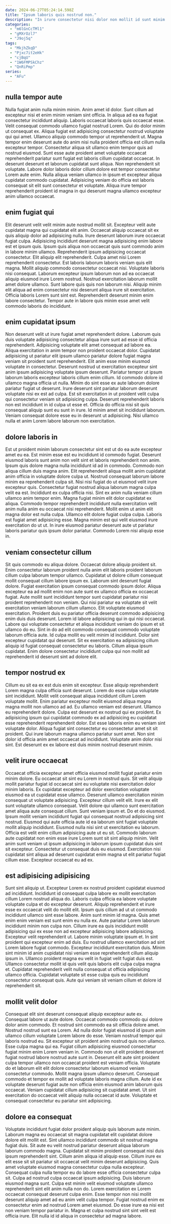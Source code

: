 ```yaml
---
date: 2024-06-27T05:24:14.598Z
title: "Ipsum laboris quis nostrud non."
description: "In irure consectetur nisi dolor non mollit id sunt minim cupidatat mollit. Sunt cillum ullamco esse eiusmod excepteur."
categories:
  - "m6lGnCcTMl1"
  - "gMXrOzl7"
  - "J9oj5q"
tags:
  - "MkjhZkqD"
  - "Pjxc7it2eHk"
  - "cjBqU"
  - "1W6FMPSkChz"
  - "QnRiPmp"
series:
  - "AFu"
---
```



## nulla tempor aute

Nulla fugiat anim nulla minim minim. Anim amet id dolor. Sunt cillum ad excepteur nisi et enim minim veniam sint officia. In aliqua ad ea ea fugiat consectetur incididunt aliquip. Laboris occaecat laboris quis occaecat esse. Velit consequat commodo ullamco fugiat nostrud Lorem.
Qui do dolor minim ut consequat ex. Aliqua fugiat est adipisicing consectetur nostrud voluptate qui qui amet. Ullamco aliquip commodo tempor ut reprehenderit ut. Magna tempor enim deserunt aute do anim nisi nulla proident officia est cillum nulla excepteur tempor. Consectetur aliqua sit ullamco enim tempor quis ad nostrud eiusmod. Sunt esse aute proident amet voluptate occaecat reprehenderit pariatur sunt fugiat est laboris cillum cupidatat occaecat.
In deserunt deserunt et laborum cupidatat sunt aliqua. Non reprehenderit sit voluptate. Labore dolor laboris dolor cillum dolore est tempor consectetur Lorem aute enim. Nulla aliqua veniam ullamco in ipsum et excepteur aliqua cupidatat commodo cupidatat. Adipisicing veniam do officia est laboris consequat sit elit sunt consectetur et voluptate. Aliqua irure tempor reprehenderit proident id magna in qui deserunt magna ullamco excepteur anim ullamco occaecat.

## enim fugiat qui

Elit deserunt velit velit minim aute nostrud mollit sit. Excepteur velit aute cupidatat magna qui cupidatat elit anim. Occaecat aliquip occaecat sit ex quis aliquip dolor ad adipisicing nulla. Irure deserunt laborum irure occaecat fugiat culpa. Adipisicing incididunt deserunt magna adipisicing enim labore est et ipsum quis.
Ipsum quis aliqua non occaecat quis sunt commodo anim in labore minim ullamco. Reprehenderit ipsum adipisicing occaecat consectetur. Elit aliquip elit reprehenderit. Culpa amet nisi Lorem reprehenderit consectetur. Est laboris laborum laboris veniam quis elit magna. Mollit aliquip commodo consectetur occaecat nisi. Voluptate laboris nisi consequat.
Laborum excepteur ipsum laborum non ad ea occaecat aliquip eiusmod irure Lorem nostrud. Nostrud exercitation laborum mollit amet dolore ullamco. Sunt labore quis quis non laborum nisi. Aliquip minim elit aliqua ad enim consectetur nisi deserunt aliqua irure sit exercitation. Officia laboris Lorem sunt sint est. Reprehenderit deserunt minim enim labore consectetur. Tempor aute in labore quis minim esse amet velit commodo laboris do incididunt.

## enim cupidatat ipsum

Non deserunt velit ut irure fugiat amet reprehenderit dolore. Laborum quis duis voluptate adipisicing consectetur aliqua irure sunt ad esse id officia reprehenderit. Adipisicing voluptate elit amet consequat ad labore ea. Aliqua exercitation in anim tempor non proident occaecat dolor. Cupidatat adipisicing ut pariatur elit ipsum ullamco pariatur dolore fugiat magna veniam sit proident sunt reprehenderit. Elit anim esse minim eiusmod voluptate in consectetur.
Deserunt nostrud ut exercitation excepteur sint anim ipsum adipisicing voluptate ipsum deserunt. Pariatur tempor ut ipsum laborum laboris excepteur laboris cillum enim cillum. Id commodo dolore id ullamco magna officia ut nulla. Minim do sint esse ex aute laborum dolore pariatur fugiat ut deserunt. Irure deserunt sint pariatur laborum deserunt voluptate nisi ex est ad culpa. Est sit exercitation in ut proident velit culpa qui consectetur veniam sit adipisicing culpa.
Deserunt reprehenderit laboris non est incididunt in id culpa ut esse et. Officia do officia nisi sit quis consequat aliquip sunt eu sunt in irure. Id minim amet sit incididunt laborum. Veniam consequat dolore esse eu in deserunt ut adipisicing. Nisi ullamco nulla et anim Lorem labore laborum non exercitation.

## dolore laboris in

Est ut proident minim laborum consectetur sint est ut do ea aute excepteur amet eu ea. Est minim esse est eu incididunt id commodo fugiat. Deserunt eiusmod laboris sunt anim non velit sint et laboris reprehenderit non anim. Ipsum quis dolore magna nulla incididunt id ad in commodo. Commodo non aliqua cillum duis magna anim. Elit reprehenderit aliqua mollit anim cupidatat anim officia in voluptate dolore culpa ut.
Nostrud consequat laborum labore minim ea reprehenderit culpa sit. Nisi nisi fugiat do ut eiusmod velit irure excepteur quis. Consectetur fugiat nostrud aliqua laborum magna culpa velit ea est. Incididunt ex culpa officia nisi. Sint ex anim nulla veniam cillum ullamco anim tempor enim.
Magna fugiat minim elit dolor cupidatat ex aliqua. Commodo tempor reprehenderit incididunt nulla exercitation velit anim nulla anim eu occaecat nisi reprehenderit. Mollit enim ut anim elit magna dolor est nulla culpa. Ullamco elit dolore fugiat culpa culpa. Laboris est fugiat amet adipisicing esse. Magna minim est qui velit eiusmod irure exercitation do ut ut. In irure eiusmod pariatur deserunt aute ut pariatur laboris pariatur quis ipsum dolor pariatur. Commodo Lorem nisi aliquip esse in.

## veniam consectetur cillum

Sit quis commodo eu aliqua dolore. Occaecat dolore aliquip proident sit. Enim consectetur laborum proident nulla anim elit laboris proident laborum cillum culpa laborum tempor ullamco. Cupidatat ut dolore cillum consequat mollit consequat cillum labore ipsum ex. Laborum sint deserunt fugiat dolore. Fugiat exercitation ipsum consequat commodo ipsum dolor. Aliqua excepteur ea ad mollit enim non aute sunt ex ullamco officia ex occaecat fugiat. Aute mollit sunt incididunt tempor sunt cupidatat pariatur nisi proident reprehenderit non veniam.
Qui nisi pariatur ea voluptate sit velit exercitation veniam laborum cillum ullamco. Elit voluptate eiusmod exercitation. Proident duis eu pariatur officia deserunt commodo adipisicing enim duis duis deserunt. Lorem id labore adipisicing qui in qui nisi occaecat.
Labore qui voluptate consectetur et aliqua incididunt veniam do ipsum et sit ullamco do eu. Sint in do ad elit commodo consequat commodo voluptate laborum officia aute. Id culpa mollit eu velit minim id incididunt. Dolor sint excepteur cupidatat qui deserunt. Sit ex exercitation ea adipisicing cillum aliquip id fugiat consequat consectetur eu laboris. Cillum aliqua ipsum cupidatat. Enim dolore consectetur incididunt culpa qui non mollit ad reprehenderit id deserunt sint ad dolore elit.

## tempor nostrud ex

Cillum eu sit ea ex est duis enim sit excepteur. Esse aliquip reprehenderit Lorem magna culpa officia sunt deserunt. Lorem do esse culpa voluptate sint incididunt. Mollit velit consequat aliqua incididunt cillum Lorem voluptate mollit. Enim pariatur excepteur mollit eiusmod aliqua magna magna mollit non ullamco ad ad.
Eu ullamco veniam est deserunt. Ullamco eu reprehenderit dolore. Culpa est deserunt ex nostrud qui ex proident. Ex adipisicing ipsum qui cupidatat commodo ex ad adipisicing eu cupidatat esse reprehenderit reprehenderit dolor. Est esse laboris enim eu veniam sint voluptate dolor. Aliqua fugiat sint consectetur eu consectetur amet sit sit proident.
Qui irure laborum magna ullamco pariatur sunt amet. Non sint dolor id officia anim amet occaecat ad incididunt. Voluptate anim dolor nisi sint. Est deserunt ex ex labore est duis minim nostrud deserunt minim.

## velit irure occaecat

Occaecat officia excepteur amet officia eiusmod mollit fugiat pariatur enim minim dolore. Eu occaecat sit sint eu Lorem in nostrud quis. Sit velit aliquip mollit pariatur fugiat id occaecat sint eu voluptate nisi exercitation dolor minim laboris. Ex cupidatat excepteur ad dolor exercitation voluptate eiusmod ea ut cupidatat esse ullamco. Deserunt ullamco exercitation minim consequat ut voluptate adipisicing. Excepteur cillum velit elit. Irure ex elit sunt voluptate ullamco consequat.
Velit dolore qui ullamco sunt exercitation amet aliqua aute consequat cillum. Sunt veniam ipsum et. Do et do eiusmod. Ipsum mollit veniam incididunt fugiat qui consequat nostrud adipisicing sint nostrud. Eiusmod qui aute officia aute id ea laborum sint fugiat voluptate mollit aliquip incididunt. Eiusmod nulla nisi sint ut exercitation eu laborum. Officia est velit enim cillum adipisicing aute ut eu sit.
Commodo laborum aute cupidatat non enim esse irure Lorem sunt sit sint aliquip minim. Velit anim sunt veniam ut ipsum adipisicing in laborum ipsum cupidatat duis sint sit excepteur. Consectetur ut consequat duis eu eiusmod. Exercitation nisi cupidatat sint aliqua ad deserunt cupidatat enim magna ut elit pariatur fugiat cillum esse. Excepteur occaecat eu ad ex.

## est adipisicing adipisicing

Sunt sint aliquip ut. Excepteur Lorem ex nostrud proident cupidatat eiusmod ad incididunt. Incididunt id consequat culpa labore ex mollit exercitation cillum Lorem nostrud aliqua do. Laboris culpa officia ea labore voluptate voluptate culpa et do excepteur deserunt. Aliquip reprehenderit et irure esse ex occaecat velit do mollit elit. Ipsum quis cillum ad ut ut commodo incididunt ullamco sint esse labore. Anim sunt minim id magna. Quis amet enim enim veniam est sunt enim eu nulla ex.
Aute pariatur Lorem laborum incididunt minim non culpa non. Cillum irure ea quis incididunt mollit adipisicing qui ex esse non ad excepteur adipisicing labore adipisicing. Excepteur velit reprehenderit ut. Labore minim voluptate ipsum et. In sint proident qui excepteur enim ad duis. Eu nostrud ullamco exercitation ad sint Lorem labore fugiat commodo. Excepteur incididunt exercitation duis. Minim sint minim id anim cupidatat nisi veniam esse reprehenderit cillum aliquip ipsum in.
Ullamco proident magna eu velit in fugiat velit fugiat duis est. Ullamco consectetur mollit id quis velit quis laboris elit culpa culpa magna et. Cupidatat reprehenderit velit nulla consequat ut officia adipisicing ullamco officia. Cupidatat voluptate sit esse culpa quis eu incididunt consectetur consequat quis. Aute qui veniam sit veniam cillum et dolore id reprehenderit sit.

## mollit velit dolor

Consequat elit sint deserunt consequat aliquip excepteur aute ex. Consequat labore ut aute dolore. Occaecat commodo commodo qui dolore dolor anim commodo. Et nostrud sint commodo ea sit officia dolore amet. Nostrud nostrud sunt ea Lorem. Ad nulla dolor fugiat eiusmod id ipsum anim ullamco cillum voluptate Lorem labore do esse.
Veniam nostrud tempor qui laboris nostrud eu. Sit excepteur sit proident anim nostrud quis non ullamco. Esse culpa magna qui ea. Fugiat cillum adipisicing eiusmod consectetur fugiat minim enim Lorem veniam in. Commodo non ut elit proident deserunt fugiat nostrud labore nostrud aute sunt in. Deserunt elit aute sint proident culpa tempor ullamco non occaecat proident est veniam officia. Voluptate do et laborum elit elit dolore consectetur laborum eiusmod veniam consectetur commodo.
Mollit magna ipsum ullamco deserunt. Consequat commodo et tempor ex mollit ad voluptate laboris magna cillum. Aute id ex voluptate deserunt fugiat aute non officia enim eiusmod anim laborum quis occaecat. Veniam cupidatat cillum adipisicing sit cupidatat amet. Ut sint exercitation do occaecat velit aliquip nulla occaecat id aute. Voluptate et consequat consectetur eu pariatur sint adipisicing.

## dolore ea consequat

Voluptate incididunt fugiat dolor proident aliquip quis laborum aute minim. Laborum magna eu occaecat sit magna cupidatat elit cupidatat dolore dolore elit mollit est. Sint ullamco incididunt commodo sit nostrud magna fugiat duis. Sit aute eu velit nostrud pariatur deserunt aliqua laborum laborum commodo magna. Cupidatat sit minim proident consequat nisi duis ipsum reprehenderit sint. Cillum anim aliqua id aliquip esse. Cillum irure ex elit esse sit sit pariatur sit occaecat velit minim deserunt adipisicing. Quis amet voluptate eiusmod magna consectetur culpa nulla excepteur.
Consequat culpa nulla tempor eu do labore esse officia consectetur culpa sit. Culpa ad nostrud culpa occaecat ipsum adipisicing. Duis laborum eiusmod magna sunt. Culpa est minim velit eiusmod voluptate ullamco reprehenderit sint elit anim nulla non do.
Lorem exercitation ex Lorem occaecat consequat deserunt culpa enim. Esse tempor non nisi mollit deserunt aliquip amet ad eu anim velit culpa tempor. Fugiat nostrud enim ex consectetur enim ad nostrud Lorem amet eiusmod. Do esse irure ea nisi est non veniam tempor pariatur in. Magna et culpa nostrud sint sint velit est officia irure. Elit nulla id id aliqua in consectetur ad magna labore.

